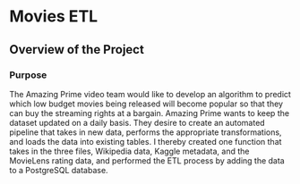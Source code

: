 # Movies ETL
## Overview of the Project
### Purpose
The Amazing Prime video team would like to develop an algorithm to predict which low budget movies being released will become popular so that they can buy the streaming rights at a bargain. Amazing Prime wants to keep the dataset updated on a daily basis. They desire to create an automated pipeline that takes in new data, performs the appropriate transformations, and loads the data into existing tables. I thereby created one function that takes in the three files, Wikipedia data, Kaggle metadata, and the MovieLens rating data, and performed the ETL process by adding the data to a PostgreSQL database.
